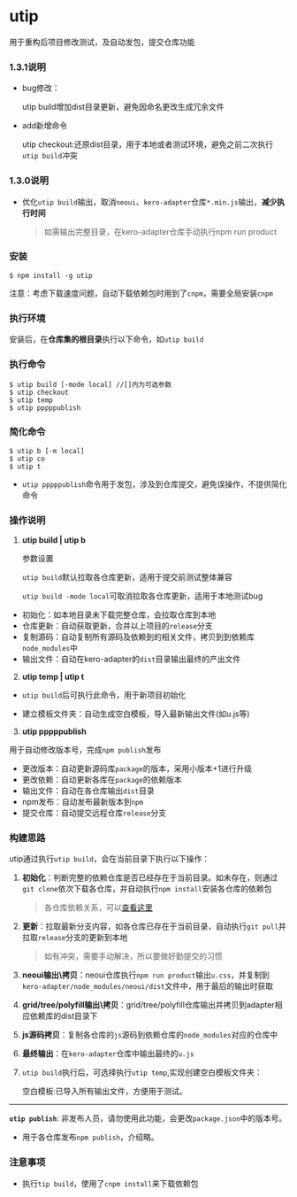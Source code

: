 # utip

用于重构后项目修改测试，及自动发包，提交仓库功能

### 1.3.1说明

* bug修改：

  utip build增加dist目录更新，避免因命名更改生成冗余文件

* add新增命令

  utip checkout:还原dist目录，用于本地或者测试环境，避免之前二次执行`utip build`冲突

### 1.3.0说明

* 优化`utip build`输出，取消`neoui`、`kero-adapter`仓库`*.min.js`输出，**减少执行时间**

  > 如需输出完整目录，在kero-adapter仓库手动执行npm run product

### 安装

```
$ npm install -g utip
```

注意：考虑下载速度问题，自动下载依赖包时用到了`cnpm`，需要全局安装`cnpm`

### 执行环境

安装后，在**仓库集的根目录**执行以下命令，如`utip build`

### 执行命令

```
$ utip build [-mode local] //[]内为可选参数
$ utip checkout
$ utip temp
$ utip pppppublish
```

### 简化命令

```
$ utip b [-m local]
$ utip co
$ utip t
```

* `utip pppppublish`命令用于发包，涉及到仓库提交，避免误操作，不提供简化命令

### 操作说明

1. **utip build | utip b**

   参数设置

   `utip build`默认拉取各仓库更新，适用于提交前测试整体兼容

   `utip build -mode local`可取消拉取各仓库更新，适用于本地测试bug

* 初始化：如本地目录未下载完整仓库，会拉取仓库到本地
* 仓库更新：自动获取更新，合并以上项目的`release`分支
* 复制源码：自动复制所有源码及依赖到的相关文件，拷贝到到依赖库`node_modules`中
* 输出文件：自动在kero-adapter的`dist`目录输出最终的产出文件

2. **utip temp | utip t**

* `utip build`后可执行此命令，用于新项目初始化


* 建立模板文件夹：自动生成空白模板，导入最新输出文件(如u.js等)

3. **utip pppppublish**

用于自动修改版本号，完成`npm publish`发布

* 更改版本：自动更新源码库`package`的版本，采用小版本+1进行升级
* 更改依赖：自动更新各库在`package`的依赖版本
* 输出文件：自动在各仓库输出`dist`目录
* npm发布：自动发布最新版本到`npm`
* 提交仓库：自动提交远程仓库`release`分支


### 构建思路

utip通过执行`utip build`，会在当前目录下执行以下操作：

1. **初始化**：判断完整的依赖仓库是否已经存在于当前目录。如未存在，则通过`git clone`依次下载各仓库，并自动执行`npm install`安装各仓库的依赖包

   > 各仓库依赖关系，可以[查看这里](https://github.com/iuap-design/blog/blob/master/iuapdesign%E9%87%8D%E6%9E%84%E7%9B%AE%E5%BD%95%26%E8%A7%84%E5%88%92.md#输出测试流程)

2. **更新**：拉取最新分支内容，如各仓库已存在于当前目录，自动执行`git pull`并拉取`release`分支的更新到本地

   > 如有冲突，需要手动解决，所以要做好勤提交的习惯

3. **neoui输出\拷贝**：neoui仓库执行`npm run product`输出`u.css`，并复制到`kero-adapter/node_modules/neoui/dist`文件中，用于最后的输出时获取

4. **grid/tree/polyfill输出\拷贝**：grid/tree/polyfill仓库输出并拷贝到adapter相应依赖库的dist目录下

5. **js源码拷贝**：复制各仓库的`js`源码到依赖仓库的`node_modules`对应的仓库中

6. **最终输出**：在`kero-adapter`仓库中输出最终的`u.js`

7. `utip build`执行后，可选择执行`utip temp`,实现创建空白模板文件夹：

   空白模板:已导入所有输出文件，方便用于测试。

------

**`utip publish`**: 非发布人员，请勿使用此功能，会更改`package.json`中的版本号。

- 用于各仓库发布`npm publish`，介绍略。


### 注意事项

* 执行`tip build`，使用了`cnpm install`来下载依赖包
